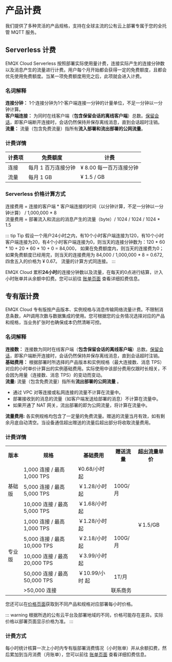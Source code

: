 # 产品计费

我们提供了多种灵活的产品规格，支持在全球主流的公有云上部署专属于您的全托管 MQTT 服务。

## Serverless 计费

EMQX Cloud Serverless 按照部署实际使用量计费，连接实际产生的连接分钟数以及消息产生的流量进行计费。用户每个月开始都会获得一定的免费额度，且都会优先使用免费额度。当某一项免费额度用完之后，此项就会进入计费。


### 名词解释

**连接分钟：** 1个连接分钟为1个客户端连接一分钟的计量单位，不足一分钟以一分钟计算。<br />
**客户端连接：** 为同时在线客户端（**包含保留会话的离线客户端**）总数。[保留会话](https://www.emqx.com/zh/blog/mqtt-session)，即客户端断开连接时，会话仍然保持并保存离线消息，直到会话超时注销。<br />
**流量：** 流量（包含免费流量）指所有**流入部署和流出部署的公网流量**。

### 计费详情

| **计费项**         | **免费额度**                | **计费**           |
| -------------------- | ----------------------- | ------------------|
| 连接       | 每月 1 百万连接分钟      | ¥ 8.00 每一百万连接分钟                                |
| 流量     | 每月 1 GB           | ¥ 1.5 / GB                                 |


### Serverless 价格计算方式

连接费用 = 连接的客户端 * 客户端连接的时间（以分钟计算，不足一分钟以一分钟计算） / 1,000,000 *  8 <br/>
流量费用 = 部署流入和流出的消息产生的流量（byte）/ 1024 / 1024 / 1024 * 1.5

::: tip Tip
假设一个用户24小时之内，有10个小时客户端连接为120，有10个小时客户端连接为20，有4个小时客户端连接为0，则当天的连接分钟数为：120 * 60 * 10 + 20 * 60 * 10 + 0 = 84,000， 如果在免费额度内，则当天的连接费为0；如果免费额度已经用完，则当天的连接费用为 84,000 / 1,000,000 * 8 = 0.672, 四舍五入的价格为 ¥ 0.67。
流量的计算方式同连接。
:::

EMQX Cloud 累积**24小时**的连接分钟数以及流量，在每天的0点进行结算，计入小时账单并从余额中扣费。您可以前往 [账单页面](<https://cloud.emqx.com/console/billing/overview>) 查看详细扣费信息。


## 专有版计费

EMQX Cloud 专有版按产品版本、实例规格与消息传输网络流量计费。不限制消息条数，API调用次数与数据集成的使用。您可根据您的业务情况选择对应的产品和规格，当业务扩张时也确保成本仍然清晰可控。

### 名词解释

**连接数：** 连接数为同时在线客户端（**包含保留会话的离线客户端**）总数。[保留会话](https://www.emqx.com/zh/blog/mqtt-session)，即客户端断开连接时，会话仍然保持并保存离线消息，直到会话超时注销。<br />
**基础费用：** 根据部署时所选择的产品版本和实例规格（最大连接数、消息 TPS）对应的小时单价计算出的实例基础费用。实际使用中该部分费用仅跟时长相关，不会因为用量（连接数、消息 TPS）的变动而变动。<br />
**流量:** 流量（包含免费流量）指所有**流出部署的公网流量** 。
   - 通过 VPC 对等连接或私网连接的流量不计算在流量中。
   - 部署接收到的消息的流量（如客户端发送给部署的消息）不计算在流量中。
   - 如果开通了 NAT 网关，流出部署的即为公网流量，将计算在流量中。

**流量费用:** 各实例规格均包含了一定量的免费流量。赠送的流量当月有效，如有剩余月底自动清空。当设备通信超出赠送的流量后超出部分将收取流量费用。

### 计费详情
<table>
   <tr>
      <th>版本</th>
      <th>规格</th>
      <th>基础费用</th>
      <th>赠送流量</th>
      <th>超出流量单价</th>
   </tr>
   <tr>
      <td rowspan="3">基础版</td>
      <td>1,000 连接 / 最高 1,000 TPS</td>
      <td>¥0.68/小时 起</td>
      <td rowspan="3">100G/月</td>
      <td rowspan="7">￥1.5/GB</td>
   </tr>
   <tr>
      <td>5,000 连接 / 最高 5,000 TPS</td>
      <td>￥1.28/小时 起</td>
   </tr>
   <tr>
      <td>10,000 连接 / 最高 5,000 TPS</td>
      <td>￥1.68/小时 起</td>
   </tr>
   <tr>
      <td rowspan="5">专业版</td>
      <td>1,000 连接 / 最高 1,000 TPS</td>
      <td>￥1.28/小时 起</td>
      <td rowspan="3">100G/月</td>
   </tr>
   <tr>
      <td>5,000 连接 / 最高 10,000 TPS</td>
      <td>￥2.18/小时 起</td>
   </tr>
   <tr>
      <td>10,000 连接 / 最高 20,000 TPS</td>
      <td>￥3.99/小时 起</td>
   </tr>
   <tr>
      <td>50,000 连接 / 最高 50,000 TPS</td>
      <td>￥10.99/小时 起</td>
      <td rowspan="1">1T/月</td>
   </tr>
   <tr>
      <td>>50,000 连接</td>
      <td colspan="3" align="center">联系商务</td>
   </tr>
</table>

您还可以在[价格页面](https://www.emqx.com/zh/cloud/pricing)获取到不同产品和规格对应部署每小时价格。

::: warning
根据所选的公有云平台及部署地域的不同，价格可能存在差异。实际价格以部署页面显示价格为准。
:::

### 计费方式

每小时统计核算一次上小时内专有版部署消费情况（小时账单）并从余额扣费，然后累加到当月消费（月账单），您可以前往 [账单页面](<https://cloud.emqx.com/console/billing/overview>) 查看详细扣费信息。
